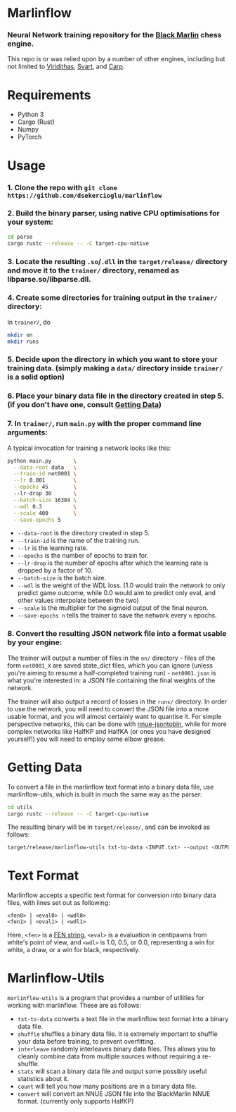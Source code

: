 # Marlinflow
### Neural Network training repository for the [Black Marlin](https://github.com/dsekercioglu/blackmarlin) chess engine.

This repo is or was relied upon by a number of other engines, including but not limited to [Viridithas](https://github.com/cosmobobak/viridithas), [Svart](https://github.com/crippa1337/svart), and [Carp](https://github.com/dede1751/carp).

# Requirements
- Python 3
- Cargo (Rust)
- Numpy
- PyTorch

# Usage
### 1. Clone the repo with `git clone https://github.com/dsekercioglu/marlinflow`
### 2. Build the binary parser, using native CPU optimisations for your system:

```bash
cd parse
cargo rustc --release -- -C target-cpu-native
```

### 3. Locate the resulting `.so`/`.dll` in the `target/release/` directory and move it to the `trainer/` directory, renamed as libparse.so/libparse.dll.
### 4. Create some directories for training output in the `trainer/` directory:

In `trainer/`, do
```bash
mkdir nn
mkdir runs
```

### 5. Decide upon the directory in which you want to store your training data. (simply making a `data/` directory inside `trainer/` is a solid option)
### 6. Place your binary data file in the directory created in step 5. (if you don't have one, consult [Getting Data](#getting-data))
### 7. In `trainer/`, run `main.py` with the proper command line arguments:

A typical invocation for training a network looks like this:
```bash
python main.py       \
  --data-root data   \
  --train-id net0001 \
  --lr 0.001         \
  --epochs 45        \ 
  --lr-drop 30       \
  --batch-size 16384 \
  --wdl 0.3          \
  --scale 400        \
  --save-epochs 5
```

- `--data-root` is the directory created in step 5.
- `--train-id` is the name of the training run.
- `--lr` is the learning rate.
- `--epochs` is the number of epochs to train for.
- `--lr-drop` is the number of epochs after which the learning rate is dropped by a factor of 10.
- `--batch-size` is the batch size.
- `--wdl` is the weight of the WDL loss. (1.0 would train the network to only predict game outcome, while 0.0 would aim to predict only eval, and other values interpolate between the two)
- `--scale` is the multiplier for the sigmoid output of the final neuron.
- `--save-epochs n` tells the trainer to save the network every `n` epochs.

### 8. Convert the resulting JSON network file into a format usable by your engine:

The trainer will output a number of files in the `nn/` directory - files of the form `net0001_X` are saved state_dict files, which you can ignore (unless you're aiming to resume a half-completed training run) - `net0001.json` is what you're interested in: a JSON file containing the final weights of the network. 

The trainer will also output a record of losses in the `runs/` directory. In order to use the network, you will need to convert the JSON file into a more usable format, and you will almost certainly want to quantise it. For simple perspective networks, this can be done with [nnue-jsontobin](https://github.com/cosmobobak/nnue-jsontobin), while for more complex networks like HalfKP and HalfKA (or ones you have designed yourself!) you will need to employ some elbow grease.

# Getting Data
To convert a file in the marlinflow text format into a binary data file, use marlinflow-utils, which is built in much the same way as the parser:
```bash
cd utils
cargo rustc --release -- -C target-cpu-native
```
The resulting binary will be in `target/release/`, and can be invoked as follows:
```bash
target/release/marlinflow-utils txt-to-data <INPUT.txt> --output <OUTPUT.bin>
```

# Text Format
Marlinflow accepts a specific text format for conversion into binary data files, with lines set out as following:
```
<fen0> | <eval0> | <wdl0>
<fen1> | <eval1> | <wdl1>
```
Here, `<fen>` is a [FEN string](https://www.chessprogramming.org/Forsyth-Edwards_Notation), `<eval>` is a evaluation in centipawns from white's point of view, and `<wdl>` is 1.0, 0.5, or 0.0, representing a win for white, a draw, or a win for black, respectively.

# Marlinflow-Utils
`marlinflow-utils` is a program that provides a number of utilities for working with marlinflow. These are as follows:
- `txt-to-data` converts a text file in the marlinflow text format into a binary data file.
- `shuffle` shuffles a binary data file. It is extremely important to shuffle your data before training, to prevent overfitting.
- `interleave` randomly interleaves binary data files. This allows you to cleanly combine data from multiple sources without requiring a re-shuffle.
- `stats` will scan a binary data file and output some possibly useful statistics about it.
- `count` will tell you how many positions are in a binary data file.
- `convert` will convert an NNUE JSON file into the BlackMarlin NNUE format. (currently only supports HalfKP)
